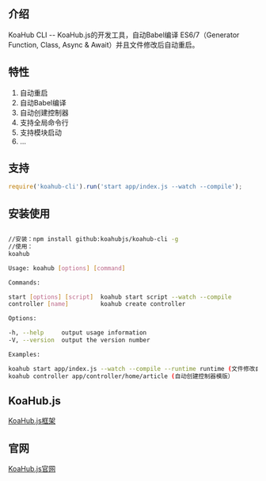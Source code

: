 ## 介绍

KoaHub CLI -- KoaHub.js的开发工具，自动Babel编译 ES6/7（Generator Function, Class, Async & Await）并且文件修改后自动重启。

## 特性
1. ​自动重启
2. 自动Babel编译
3. 自动创建控制器
4. 支持全局命令行
5. 支持模块启动
6. ...

## 支持
```js
require('koahub-cli').run('start app/index.js --watch --compile');
```


## 安装使用
```sh

//安装：npm install github:koahubjs/koahub-cli -g
//使用：
koahub

Usage: koahub [options] [command]

Commands:

start [options] [script]  koahub start script --watch --compile
controller [name]         koahub create controller

Options:

-h, --help     output usage information
-V, --version  output the version number

Examples:

koahub start app/index.js --watch --compile --runtime runtime (文件修改自动编译到runtime并且重启）
koahub controller app/controller/home/article (自动创建控制器模版）
```


## KoaHub.js
[KoaHub.js框架](https://github.com/koahubjs/koahub)

## 官网
[KoaHub.js官网](http://js.koahub.com)